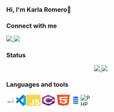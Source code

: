 ### Hi, I'm Karla Romero👋

<!--
**KarlaRomero17/karlaromero17** is a ✨ _special_ ✨ repository because its `README.md` (this file) appears on your GitHub profile.

Here are some ideas to get you started:

- 🔭 I’m currently working on ...
- 🌱 I’m currently learning ...
- 👯 I’m looking to collaborate on ...
- 🤔 I’m looking for help with ...
- 💬 Ask me about ...
- 📫 How to reach me: ...
- 😄 Pronouns: ...
- ⚡ Fun fact: ...
-->

### Connect with me

<a target="_blank" href="https://www.linkedin.com/in/lissette-romero-31645a21a/" rel="nofollow">
  <img src="https://img.shields.io/badge/-LinkedIn-%230077B5?style=for-the-badge&amp;logo=linkedin&amp;logoColor=white" style="max-width: 100%;">
</a>
<a href="mailto:romerolissette17@gmail.com"><img src="https://img.shields.io/badge/-Gmail-%23333?style=for-the-badge&amp;logo=gmail&amp;logoColor=red" style="max-width: 100%;"></a>
<br>

### Status
<div dir="auto" align="center">
  <a href="https://github.com/KarlaRomero17/">
    <img src="https://github-readme-stats.vercel.app/api?username=karlaromero17&amp;show_icons=true&amp;theme=merko&amp;include_all_commits=true&amp;count_private=true" style="max-width: 100%;" height="180em">
    <img src="https://github-readme-stats.vercel.app/api/top-langs/?username=karlaromero17&amp;layout=compact&amp;langs_count=7&amp;theme=merko" style="max-width: 100%;" height="180em">
  </a>
</div>

### Languages and tools

<img align="left" alt="MySQL" width="26px" src="https://raw.githubusercontent.com/github/explore/80688e429a7d4ef2fca1e82350fe8e3517d3494d/topics/mysql/mysql.png" style="max-width: 100%;" width="40" height="30" align="middle" />

<img align="left" alt="Visual Studio Code" width="26px" src="https://raw.githubusercontent.com/github/explore/80688e429a7d4ef2fca1e82350fe8e3517d3494d/topics/visual-studio-code/visual-studio-code.png" style="max-width: 100%;" width="40" height="30" align="middle" /> 

<img align="left" alt="Javascript" src="https://raw.githubusercontent.com/devicons/devicon/master/icons/javascript/javascript-plain.svg" style="max-width: 100%;" width="40" height="30" align="middle" />

<img align="left" alt="C#" src="https://raw.githubusercontent.com/devicons/devicon/master/icons/csharp/csharp-original.svg" style="max-width: 100%;" width="40" height="30" align="middle" />

<img align="left" alt="Rafa-HTML" src="https://raw.githubusercontent.com/devicons/devicon/master/icons/html5/html5-original.svg" style="max-width: 100%;" width="40" height="30" align="middle" />

<img align="left" alt="SQL" width="26px" src="https://raw.githubusercontent.com/github/explore/80688e429a7d4ef2fca1e82350fe8e3517d3494d/topics/sql/sql.png" style="max-width: 100%;" width="40" height="30" align="middle"  />

<img align="left" alt="PHP" width="26px" src="https://cdn.jsdelivr.net/gh/devicons/devicon/icons/php/php-original.svg" style="max-width: 100%;" width="40" height="30" align="middle"  />

          
<br/>
